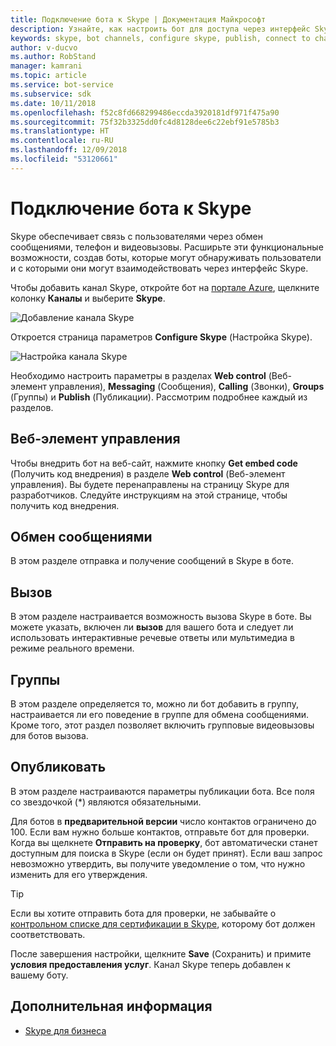 ```yaml
---
title: Подключение бота к Skype | Документация Майкрософт
description: Узнайте, как настроить бот для доступа через интерфейс Skype.
keywords: skype, bot channels, configure skype, publish, connect to channels
author: v-ducvo
ms.author: RobStand
manager: kamrani
ms.topic: article
ms.service: bot-service
ms.subservice: sdk
ms.date: 10/11/2018
ms.openlocfilehash: f52c8fd668299486eccda3920181df971f475a90
ms.sourcegitcommit: 75f32b3325dd0fc4d8128dee6c22ebf91e5785b3
ms.translationtype: HT
ms.contentlocale: ru-RU
ms.lasthandoff: 12/09/2018
ms.locfileid: "53120661"
---
```

# <a name="connect-a-bot-to-skype"></a>Подключение бота к Skype

Skype обеспечивает связь с пользователями через обмен сообщениями, телефон и видеовызовы. Расширьте эти функциональные возможности, создав боты, которые могут обнаруживать пользователи и с которыми они могут взаимодействовать через интерфейс Skype.

Чтобы добавить канал Skype, откройте бот на [портале Azure](https://portal.azure.com/), щелкните колонку **Каналы** и выберите **Skype**.

![Добавление канала Skype](~/media/channels/skype-addchannel.png)

Откроется страница параметров **Configure Skype** (Настройка Skype).

![Настройка канала Skype](~/media/channels/skype_configure.png)

Необходимо настроить параметры в разделах **Web control** (Веб-элемент управления), **Messaging** (Сообщения), **Calling** (Звонки), **Groups** (Группы) и **Publish** (Публикации). Рассмотрим подробнее каждый из разделов.

## <a name="web-control"></a>Веб-элемент управления

Чтобы внедрить бот на веб-сайт, нажмите кнопку **Get embed code** (Получить код внедрения) в разделе **Web control** (Веб-элемент управления). Вы будете перенаправлены на страницу Skype для разработчиков. Следуйте инструкциям на этой странице, чтобы получить код внедрения.

## <a name="messaging"></a>Обмен сообщениями

В этом разделе отправка и получение сообщений в Skype в боте.

## <a name="calling"></a>Вызов

В этом разделе настраивается возможность вызова Skype в боте. Вы можете указать, включен ли **вызов** для вашего бота и следует ли использовать интерактивные речевые ответы или мультимедиа в режиме реального времени.

## <a name="groups"></a>Группы

В этом разделе определяется то, можно ли бот добавить в группу, настраивается ли его поведение в группе для обмена сообщениями. Кроме того, этот раздел позволяет включить групповые видеовызовы для ботов вызова.

## <a name="publish"></a>Опубликовать

В этом разделе настраиваются параметры публикации бота. Все поля со звездочкой (*) являются обязательными.

Для ботов в **предварительной версии** число контактов ограничено до 100. Если вам нужно больше контактов, отправьте бот для проверки. Когда вы щелкнете **Отправить на проверку**, бот автоматически станет доступным для поиска в Skype (если он будет принят). Если ваш запрос невозможно утвердить, вы получите уведомление о том, что нужно изменить для его утверждения.

> [!TIP]
> Если вы хотите отправить бота для проверки, не забывайте о [контрольном списке для сертификации в Skype](https://github.com/Microsoft/skype-dev-bots/blob/master/certification/CHECKLIST.md), которому бот должен соответствовать.

После завершения настройки, щелкните **Save** (Сохранить) и примите **условия предоставления услуг**. Канал Skype теперь добавлен к вашему боту.

## <a name="next-steps"></a>Дополнительная информация

* [Skype для бизнеса](bot-service-channel-connect-skypeforbusiness.md)
